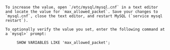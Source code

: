
	To increase the value, open `/etc/mysql/mysql.cnf` in a text editor and locate the value for `max_allowed_packet`. Save your changes to `mysql.cnf`, close the text editor, and restart MySQL (`service mysql restart`).

	To optionally verify the value you set, enter the following command at a `mysql>` prompt:

		 SHOW VARIABLES LIKE 'max_allowed_packet';
		 